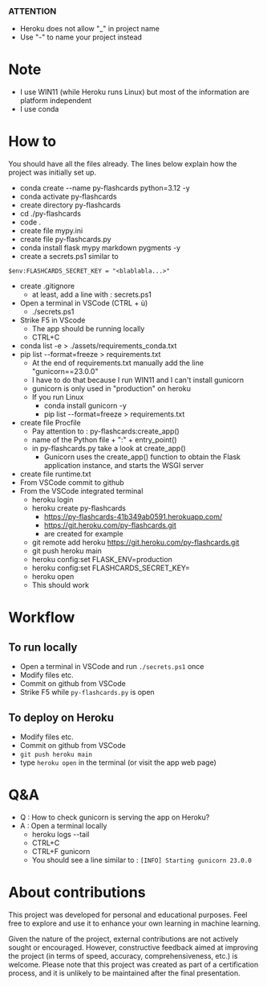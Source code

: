 ### ATTENTION
* Heroku does not allow "_" in project name
* Use "-" to name your project instead

# Note
* I use WIN11 (while Heroku runs Linux) but most of the information are platform independent
* I use conda

# How to
You should have all the files already. The lines below explain how the project was initially set up.
* conda create --name py-flashcards python=3.12 -y
* conda activate py-flashcards
* create directory py-flashcards 
* cd ./py-flashcards 
* code .
* create file mypy.ini
* create file py-flashcards.py
* conda install flask mypy markdown pygments -y
* create a secrets.ps1 similar to

```
$env:FLASHCARDS_SECRET_KEY = "<blablabla...>"
```
* create .gitignore
    * at least, add a line with : secrets.ps1
* Open a terminal in VSCode (CTRL + ù)
    * ./secrets.ps1
* Strike F5 in VScode
    * The app should be running locally
    * CTRL+C
* conda list -e > ./assets/requirements_conda.txt
* pip list --format=freeze > requirements.txt
    * At the end of requirements.txt manually add the line "gunicorn==23.0.0"
    * I have to do that because I run WIN11 and I can't install gunicorn
    * gunicorn is only used in "production" on heroku
    * If you run Linux
        * conda install gunicorn -y
        * pip list --format=freeze > requirements.txt
* create file Procfile
    * Pay attention to :  py-flashcards:create_app()
    * name of the Python file + ":" + entry_point()
    * in py-flashcards.py take a look at create_app()
        * Gunicorn uses the create_app() function to obtain the Flask application instance, and starts the WSGI server
* create file runtime.txt
* From VSCode commit to github
* From the VSCode integrated terminal 
    * heroku login
    * heroku create py-flashcards
        * https://py-flashcards-41b349ab0591.herokuapp.com/ 
        * https://git.heroku.com/py-flashcards.git
        * are created for example
    * git remote add heroku https://git.heroku.com/py-flashcards.git
    * git push heroku main
    * heroku config:set FLASK_ENV=production
    * heroku config:set FLASHCARDS_SECRET_KEY=<blablabla> 
    * heroku open
    * This should work

# Workflow
## To run locally
* Open a terminal in VSCode and run ``./secrets.ps1`` once
* Modify files etc.
* Commit on github from VSCode    
* Strike F5 while ``py-flashcards.py`` is open

## To deploy on Heroku
* Modify files etc.
* Commit on github from VSCode    
* ``git push heroku main``
* type ``heroku open`` in the terminal (or visit the app web page)

# Q&A
* Q : How to check gunicorn is serving the app on Heroku?
* A : Open a terminal locally
    * heroku logs --tail
    * CTRL+C 
    * CTRL+F gunicorn
    * You should see a line similar to : `[INFO] Starting gunicorn 23.0.0`

# About contributions
This project was developed for personal and educational purposes. Feel free to explore and use it to enhance your own learning in machine learning.

Given the nature of the project, external contributions are not actively sought or encouraged. However, constructive feedback aimed at improving the project (in terms of speed, accuracy, comprehensiveness, etc.) is welcome. Please note that this project was created as part of a certification process, and it is unlikely to be maintained after the final presentation.    
